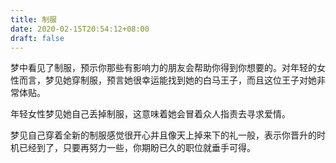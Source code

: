 ```yaml
---
title: 制服
date: 2020-02-15T20:54:12+08:00
draft: false
---
```


梦中看见了制服，预示你那些有影响力的朋友会帮助你得到你想要的。对年轻的女性而言，梦见她穿制服，预言她很幸运能找到她的白马王子，而且这位王子对她非常体贴。

年轻女性梦见她自己丢掉制服，这意味着她会冒着众人指责去寻求爱情。

梦见自己穿着全新的制服感觉很开心并且像天上掉来下的礼一般，表示你晋升的时机已经到了，只要再努力一些，你期盼已久的职位就垂手可得。